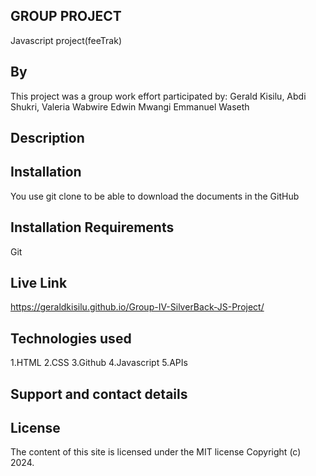 ## GROUP PROJECT
Javascript project(feeTrak)
## By 
This project was a group work effort participated by:
Gerald Kisilu,
Abdi Shukri,
Valeria Wabwire
Edwin Mwangi
Emmanuel Waseth

## Description


## Installation
You use git clone to be able to download the documents in the GitHub


## Installation Requirements
Git

## Live Link
https://geraldkisilu.github.io/Group-IV-SilverBack-JS-Project/

## Technologies used
1.HTML
 2.CSS
 3.Github
 4.Javascript
5.APIs

## Support and contact details


## License
The content of this site is licensed under the MIT license Copyright (c) 2024.

